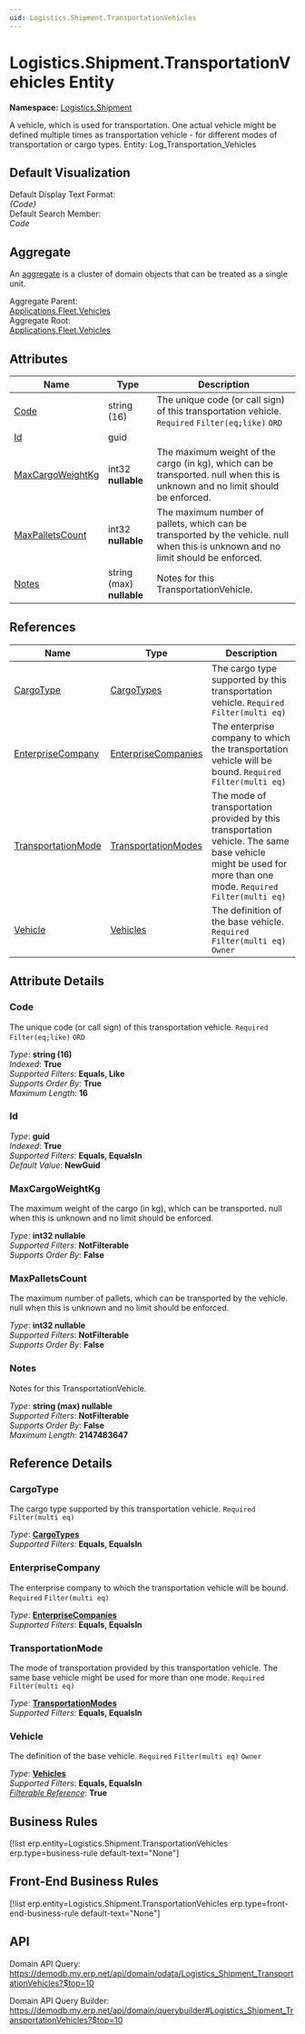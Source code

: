 ```yaml
---
uid: Logistics.Shipment.TransportationVehicles
---
```

# Logistics.Shipment.TransportationVehicles Entity

**Namespace:** [Logistics.Shipment](Logistics.Shipment.md)  

A vehicle, which is used for transportation. One actual vehicle might be defined multiple times as transportation vehicle - for different modes of transportation or cargo types. Entity: Log_Transportation_Vehicles

## Default Visualization
Default Display Text Format:  
_{Code}_  
Default Search Member:  
_Code_  

## Aggregate
An [aggregate](https://docs.erp.net/tech/advanced/concepts/aggregates.html) is a cluster of domain objects that can be treated as a single unit.  

Aggregate Parent:  
[Applications.Fleet.Vehicles](Applications.Fleet.Vehicles.md)  
Aggregate Root:  
[Applications.Fleet.Vehicles](Applications.Fleet.Vehicles.md)  

## Attributes

| Name | Type | Description |
| ---- | ---- | --- |
| [Code](Logistics.Shipment.TransportationVehicles.md#code) | string (16) | The unique code (or call sign) of this transportation vehicle. `Required` `Filter(eq;like)` `ORD` 
| [Id](Logistics.Shipment.TransportationVehicles.md#id) | guid |  
| [MaxCargoWeightKg](Logistics.Shipment.TransportationVehicles.md#maxcargoweightkg) | int32 __nullable__ | The maximum weight of the cargo (in kg), which can be transported. null when this is unknown and no limit should be enforced. 
| [MaxPalletsCount](Logistics.Shipment.TransportationVehicles.md#maxpalletscount) | int32 __nullable__ | The maximum number of pallets, which can be transported by the vehicle. null when this is unknown and no limit should be enforced. 
| [Notes](Logistics.Shipment.TransportationVehicles.md#notes) | string (max) __nullable__ | Notes for this TransportationVehicle. 

## References

| Name | Type | Description |
| ---- | ---- | --- |
| [CargoType](Logistics.Shipment.TransportationVehicles.md#cargotype) | [CargoTypes](Logistics.Shipment.CargoTypes.md) | The cargo type supported by this transportation vehicle. `Required` `Filter(multi eq)` |
| [EnterpriseCompany](Logistics.Shipment.TransportationVehicles.md#enterprisecompany) | [EnterpriseCompanies](General.EnterpriseCompanies.md) | The enterprise company to which the transportation vehicle will be bound. `Required` `Filter(multi eq)` |
| [TransportationMode](Logistics.Shipment.TransportationVehicles.md#transportationmode) | [TransportationModes](Logistics.Shipment.TransportationModes.md) | The mode of transportation provided by this transportation vehicle. The same base vehicle might be used for more than one mode. `Required` `Filter(multi eq)` |
| [Vehicle](Logistics.Shipment.TransportationVehicles.md#vehicle) | [Vehicles](Applications.Fleet.Vehicles.md) | The definition of the base vehicle. `Required` `Filter(multi eq)` `Owner` |


## Attribute Details

### Code

The unique code (or call sign) of this transportation vehicle. `Required` `Filter(eq;like)` `ORD`

_Type_: **string (16)**  
_Indexed_: **True**  
_Supported Filters_: **Equals, Like**  
_Supports Order By_: **True**  
_Maximum Length_: **16**  

### Id

_Type_: **guid**  
_Indexed_: **True**  
_Supported Filters_: **Equals, EqualsIn**  
_Default Value_: **NewGuid**  

### MaxCargoWeightKg

The maximum weight of the cargo (in kg), which can be transported. null when this is unknown and no limit should be enforced.

_Type_: **int32 __nullable__**  
_Supported Filters_: **NotFilterable**  
_Supports Order By_: **False**  

### MaxPalletsCount

The maximum number of pallets, which can be transported by the vehicle. null when this is unknown and no limit should be enforced.

_Type_: **int32 __nullable__**  
_Supported Filters_: **NotFilterable**  
_Supports Order By_: **False**  

### Notes

Notes for this TransportationVehicle.

_Type_: **string (max) __nullable__**  
_Supported Filters_: **NotFilterable**  
_Supports Order By_: **False**  
_Maximum Length_: **2147483647**  


## Reference Details

### CargoType

The cargo type supported by this transportation vehicle. `Required` `Filter(multi eq)`

_Type_: **[CargoTypes](Logistics.Shipment.CargoTypes.md)**  
_Supported Filters_: **Equals, EqualsIn**  

### EnterpriseCompany

The enterprise company to which the transportation vehicle will be bound. `Required` `Filter(multi eq)`

_Type_: **[EnterpriseCompanies](General.EnterpriseCompanies.md)**  
_Supported Filters_: **Equals, EqualsIn**  

### TransportationMode

The mode of transportation provided by this transportation vehicle. The same base vehicle might be used for more than one mode. `Required` `Filter(multi eq)`

_Type_: **[TransportationModes](Logistics.Shipment.TransportationModes.md)**  
_Supported Filters_: **Equals, EqualsIn**  

### Vehicle

The definition of the base vehicle. `Required` `Filter(multi eq)` `Owner`

_Type_: **[Vehicles](Applications.Fleet.Vehicles.md)**  
_Supported Filters_: **Equals, EqualsIn**  
_[Filterable Reference](https://docs.erp.net/dev/domain-api/filterable-references.html)_: **True**  



## Business Rules

[!list erp.entity=Logistics.Shipment.TransportationVehicles erp.type=business-rule default-text="None"]

## Front-End Business Rules

[!list erp.entity=Logistics.Shipment.TransportationVehicles erp.type=front-end-business-rule default-text="None"]

## API

Domain API Query:
<https://demodb.my.erp.net/api/domain/odata/Logistics_Shipment_TransportationVehicles?$top=10>

Domain API Query Builder:
<https://demodb.my.erp.net/api/domain/querybuilder#Logistics_Shipment_TransportationVehicles?$top=10>

